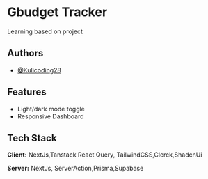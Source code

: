 # Gbudget Tracker

Learning based on project

## Authors

- [@Kulicoding28](https://github.com/Kulicoding28)

## Features

- Light/dark mode toggle
- Responsive Dashboard

## Tech Stack

**Client:** NextJs,Tanstack React Query, TailwindCSS,Clerck,ShadcnUi

**Server:** NextJs, ServerAction,Prisma,Supabase
